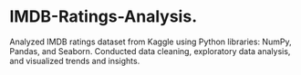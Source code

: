 # IMDB-Ratings-Analysis.

Analyzed IMDB ratings dataset from Kaggle using Python libraries: NumPy, Pandas, and Seaborn.
Conducted data cleaning, exploratory data analysis, and visualized trends and insights. 
